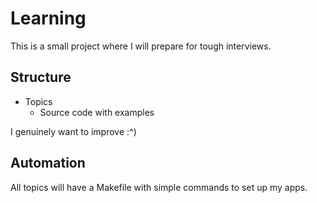 # Learning

This is a small project where I will prepare for tough interviews.

## Structure
- Topics
  - Source code with examples

I genuinely want to improve :^)

## Automation
All topics will have a Makefile with simple commands to set up my apps.

